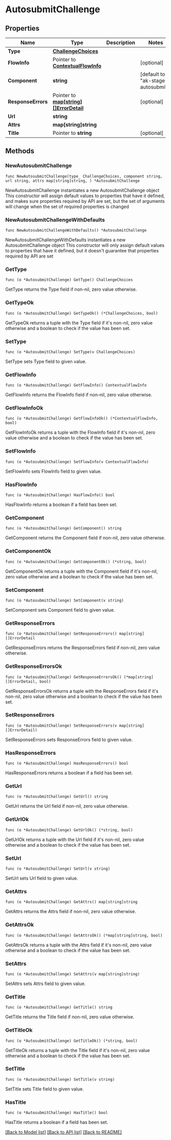 # AutosubmitChallenge

## Properties

Name | Type | Description | Notes
------------ | ------------- | ------------- | -------------
**Type** | [**ChallengeChoices**](ChallengeChoices.md) |  | 
**FlowInfo** | Pointer to [**ContextualFlowInfo**](ContextualFlowInfo.md) |  | [optional] 
**Component** | **string** |  | [default to "ak-stage-autosubmit"]
**ResponseErrors** | Pointer to [**map[string][]ErrorDetail**](array.md) |  | [optional] 
**Url** | **string** |  | 
**Attrs** | **map[string]string** |  | 
**Title** | Pointer to **string** |  | [optional] 

## Methods

### NewAutosubmitChallenge

`func NewAutosubmitChallenge(type_ ChallengeChoices, component string, url string, attrs map[string]string, ) *AutosubmitChallenge`

NewAutosubmitChallenge instantiates a new AutosubmitChallenge object
This constructor will assign default values to properties that have it defined,
and makes sure properties required by API are set, but the set of arguments
will change when the set of required properties is changed

### NewAutosubmitChallengeWithDefaults

`func NewAutosubmitChallengeWithDefaults() *AutosubmitChallenge`

NewAutosubmitChallengeWithDefaults instantiates a new AutosubmitChallenge object
This constructor will only assign default values to properties that have it defined,
but it doesn't guarantee that properties required by API are set

### GetType

`func (o *AutosubmitChallenge) GetType() ChallengeChoices`

GetType returns the Type field if non-nil, zero value otherwise.

### GetTypeOk

`func (o *AutosubmitChallenge) GetTypeOk() (*ChallengeChoices, bool)`

GetTypeOk returns a tuple with the Type field if it's non-nil, zero value otherwise
and a boolean to check if the value has been set.

### SetType

`func (o *AutosubmitChallenge) SetType(v ChallengeChoices)`

SetType sets Type field to given value.


### GetFlowInfo

`func (o *AutosubmitChallenge) GetFlowInfo() ContextualFlowInfo`

GetFlowInfo returns the FlowInfo field if non-nil, zero value otherwise.

### GetFlowInfoOk

`func (o *AutosubmitChallenge) GetFlowInfoOk() (*ContextualFlowInfo, bool)`

GetFlowInfoOk returns a tuple with the FlowInfo field if it's non-nil, zero value otherwise
and a boolean to check if the value has been set.

### SetFlowInfo

`func (o *AutosubmitChallenge) SetFlowInfo(v ContextualFlowInfo)`

SetFlowInfo sets FlowInfo field to given value.

### HasFlowInfo

`func (o *AutosubmitChallenge) HasFlowInfo() bool`

HasFlowInfo returns a boolean if a field has been set.

### GetComponent

`func (o *AutosubmitChallenge) GetComponent() string`

GetComponent returns the Component field if non-nil, zero value otherwise.

### GetComponentOk

`func (o *AutosubmitChallenge) GetComponentOk() (*string, bool)`

GetComponentOk returns a tuple with the Component field if it's non-nil, zero value otherwise
and a boolean to check if the value has been set.

### SetComponent

`func (o *AutosubmitChallenge) SetComponent(v string)`

SetComponent sets Component field to given value.


### GetResponseErrors

`func (o *AutosubmitChallenge) GetResponseErrors() map[string][]ErrorDetail`

GetResponseErrors returns the ResponseErrors field if non-nil, zero value otherwise.

### GetResponseErrorsOk

`func (o *AutosubmitChallenge) GetResponseErrorsOk() (*map[string][]ErrorDetail, bool)`

GetResponseErrorsOk returns a tuple with the ResponseErrors field if it's non-nil, zero value otherwise
and a boolean to check if the value has been set.

### SetResponseErrors

`func (o *AutosubmitChallenge) SetResponseErrors(v map[string][]ErrorDetail)`

SetResponseErrors sets ResponseErrors field to given value.

### HasResponseErrors

`func (o *AutosubmitChallenge) HasResponseErrors() bool`

HasResponseErrors returns a boolean if a field has been set.

### GetUrl

`func (o *AutosubmitChallenge) GetUrl() string`

GetUrl returns the Url field if non-nil, zero value otherwise.

### GetUrlOk

`func (o *AutosubmitChallenge) GetUrlOk() (*string, bool)`

GetUrlOk returns a tuple with the Url field if it's non-nil, zero value otherwise
and a boolean to check if the value has been set.

### SetUrl

`func (o *AutosubmitChallenge) SetUrl(v string)`

SetUrl sets Url field to given value.


### GetAttrs

`func (o *AutosubmitChallenge) GetAttrs() map[string]string`

GetAttrs returns the Attrs field if non-nil, zero value otherwise.

### GetAttrsOk

`func (o *AutosubmitChallenge) GetAttrsOk() (*map[string]string, bool)`

GetAttrsOk returns a tuple with the Attrs field if it's non-nil, zero value otherwise
and a boolean to check if the value has been set.

### SetAttrs

`func (o *AutosubmitChallenge) SetAttrs(v map[string]string)`

SetAttrs sets Attrs field to given value.


### GetTitle

`func (o *AutosubmitChallenge) GetTitle() string`

GetTitle returns the Title field if non-nil, zero value otherwise.

### GetTitleOk

`func (o *AutosubmitChallenge) GetTitleOk() (*string, bool)`

GetTitleOk returns a tuple with the Title field if it's non-nil, zero value otherwise
and a boolean to check if the value has been set.

### SetTitle

`func (o *AutosubmitChallenge) SetTitle(v string)`

SetTitle sets Title field to given value.

### HasTitle

`func (o *AutosubmitChallenge) HasTitle() bool`

HasTitle returns a boolean if a field has been set.


[[Back to Model list]](../README.md#documentation-for-models) [[Back to API list]](../README.md#documentation-for-api-endpoints) [[Back to README]](../README.md)


